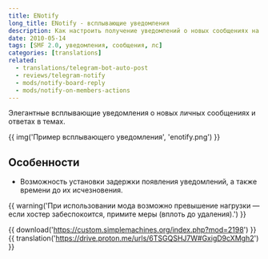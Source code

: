 ```yaml
---
title: ENotify
long_title: ENotify - всплывающие уведомления
description: Как настроить получение уведомлений о новых сообщениях на форуме и в личке.
date: 2010-05-14
tags: [SMF 2.0, уведомления, сообщения, лс]
categories: [translations]
related:
  - translations/telegram-bot-auto-post
  - reviews/telegram-notify
  - mods/notify-board-reply
  - mods/notify-on-members-actions
---
```


Элегантные всплывающие уведомления о новых личных сообщениях и ответах в темах.

<!-- more -->

{{ img('Пример всплывающего уведомления', 'enotify.png') }}

## Особенности

* Возможность установки задержки появления уведомлений, а также времени до их исчезновения.

{{ warning('При использовании мода возможно превышение нагрузки — если хостер забеспокоится, примите меры (вплоть до удаления).') }}

{{ download('https://custom.simplemachines.org/index.php?mod=2198') }}
{{ translation('https://drive.proton.me/urls/6TSGQSHJ7W#GxigD9cXMgh2') }}
